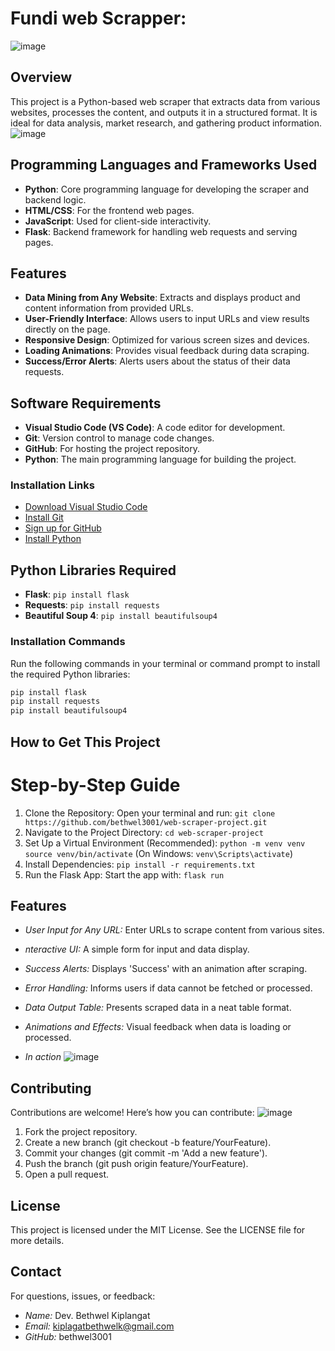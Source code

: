 # Fundi web Scrapper:
![image](https://github.com/user-attachments/assets/1fecbbc3-ea85-411d-9e48-16a452523036)

## Overview
This project is a Python-based web scraper that extracts data from various websites, processes the content, and outputs it in a structured format. It is ideal for data analysis, market research, and gathering product information.
![image](https://github.com/user-attachments/assets/fa423236-24ec-411a-862f-6f2ddb8791db)

## Programming Languages and Frameworks Used
- **Python**: Core programming language for developing the scraper and backend logic.
- **HTML/CSS**: For the frontend web pages.
- **JavaScript**: Used for client-side interactivity.
- **Flask**: Backend framework for handling web requests and serving pages.

## Features
- **Data Mining from Any Website**: Extracts and displays product and content information from provided URLs.
- **User-Friendly Interface**: Allows users to input URLs and view results directly on the page.
- **Responsive Design**: Optimized for various screen sizes and devices.
- **Loading Animations**: Provides visual feedback during data scraping.
- **Success/Error Alerts**: Alerts users about the status of their data requests.

## Software Requirements
- **Visual Studio Code (VS Code)**: A code editor for development.
- **Git**: Version control to manage code changes.
- **GitHub**: For hosting the project repository.
- **Python**: The main programming language for building the project.

### Installation Links
- [Download Visual Studio Code](https://code.visualstudio.com/download)
- [Install Git](https://git-scm.com/book/en/v2/Getting-Started-Installing-Git)
- [Sign up for GitHub](https://github.com/)
- [Install Python](https://www.python.org/downloads/)

## Python Libraries Required
- **Flask**: `pip install flask`
- **Requests**: `pip install requests`
- **Beautiful Soup 4**: `pip install beautifulsoup4`

### Installation Commands
Run the following commands in your terminal or command prompt to install the required Python libraries:
```bash
pip install flask
pip install requests
pip install beautifulsoup4

```
## How to Get This Project
# Step-by-Step Guide
1. Clone the Repository: Open your terminal and run:
`git clone https://github.com/bethwel3001/web-scraper-project.git`
2. Navigate to the Project Directory:
`cd web-scraper-project`
3. Set Up a Virtual Environment (Recommended):
`python -m venv venv`
`source venv/bin/activate` (On Windows: `venv\Scripts\activate`)
4. Install Dependencies:
`pip install -r requirements.txt`
5. Run the Flask App: Start the app with:
`flask run`

## Features
- *User Input for Any URL:* Enter URLs to scrape content from various sites.
- *nteractive UI:* A simple form for input and data display.
- *Success Alerts:* Displays 'Success' with an animation after scraping.
- *Error Handling:* Informs users if data cannot be fetched or processed.
- *Data Output Table:* Presents scraped data in a neat table format.
- *Animations and Effects:* Visual feedback when data is loading or processed.

- *In action*
  ![image](https://github.com/user-attachments/assets/febe1e3f-05b9-4c5b-883d-372f50c2688e)

## Contributing
Contributions are welcome! Here’s how you can contribute:
![image](https://github.com/user-attachments/assets/782c4555-2288-4680-8205-eeb13a8571f7)

1. Fork the project repository.
2. Create a new branch (git checkout -b feature/YourFeature).
3. Commit your changes (git commit -m 'Add a new feature').
4. Push the branch (git push origin feature/YourFeature).
5. Open a pull request.

## License
This project is licensed under the MIT License. See the LICENSE file for more details.

## Contact
For questions, issues, or feedback:

- *Name:* Dev. Bethwel Kiplangat
- *Email:* kiplagatbethwelk@gmail.com
- *GitHub:* bethwel3001
